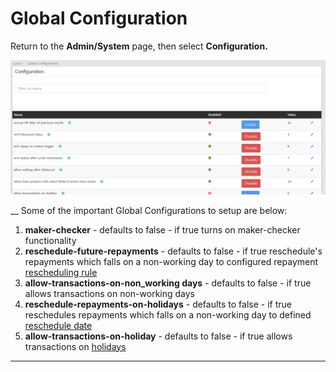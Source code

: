 # Global Configuration

Return to the **Admin/System** page, then select **Configuration.**

![](../../.gitbook/assets/globalconfigs.png)

&#x20;__ Some of the important Global Configurations to setup are below:

1. **maker-checker** - defaults to false - if true turns on maker-checker functionality
2. **reschedule-future-repayments** - defaults to false - if true reschedule's repayments which falls on a non-working day to configured repayment [rescheduling rule](https://demo.openmf.org/api-docs/apiLive.htm#nw\_repayment\_schedule\_rule)
3. **allow-transactions-on-non\_working days** - defaults to false - if true allows transactions on non-working days
4. **reschedule-repayments-on-holidays** - defaults to false - if true reschedules repayments which falls on a non-working day to defined [reschedule date](https://demo.openmf.org/api-docs/apiLive.htm#holidays)
5. **allow-transactions-on-holiday** - defaults to false - if true allows transactions on [holidays](https://demo.openmf.org/api-docs/apiLive.htm#holidays)&#x20;

****
